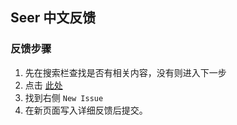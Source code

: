 ## Seer 中文反馈
### 反馈步骤
1. 先在搜索栏查找是否有相关内容，没有则进入下一步
2. 点击 [此处](https://github.com/ccseer/Seer-Feedback-CN/issues)
3. 找到右侧 `New Issue`
4. 在新页面写入详细反馈后提交。 
